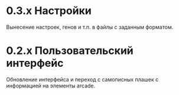 # 0.3.x Настройки
Вынесение настроек, генов и т.п. в файлы с заданным форматом.


# 0.2.x Пользовательский интерфейс
Обновление интерфейса и переход с самописных плашек с информацией на элементы arcade.
